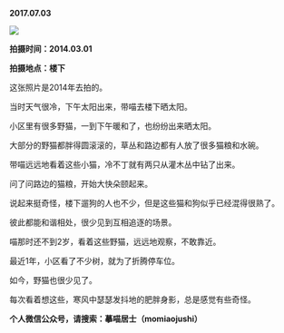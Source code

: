 
          
**2017.07.03**

![](//upload-images.jianshu.io/upload_images/51001-356e8b840aa6552e.jpg)


**拍摄时间：2014.03.01**

**拍摄地点：楼下**

这张照片是2014年去拍的。

当时天气很冷，下午太阳出来，带喵去楼下晒太阳。

小区里有很多野猫，一到下午暖和了，也纷纷出来晒太阳。

大部分的野猫都胖得圆滚滚的，草丛和路边都有人放了很多猫粮和水碗。

带喵远远地看着这些小猫，冷不丁就有两只从灌木丛中钻了出来。

问了问路边的猫粮，开始大快朵颐起来。

说起来挺奇怪，楼下遛狗的人也不少，但是这些猫和狗似乎已经混得很熟了。

彼此都能和谐相处，很少见到互相追逐的场景。

喵那时还不到2岁，看着这些野猫，远远地观察，不敢靠近。

最近1年，小区看了不少树，就为了折腾停车位。

如今，野猫也很少见了。

每次看着想这些，寒风中瑟瑟发抖地的肥胖身影，总是感觉有些奇怪。


**个人微信公众号，请搜索：摹喵居士（momiaojushi）**

        